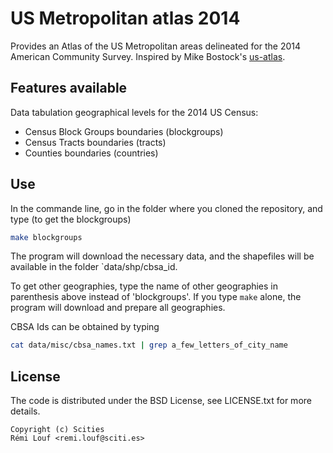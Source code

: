 # US Metropolitan atlas 2014

Provides an Atlas of the US Metropolitan areas delineated for the 2014 American
Community Survey. Inspired by Mike Bostock's [us-atlas](https://github.com/mbostock/us-atlas).

## Features available

Data tabulation geographical levels for the 2014 US Census:

* Census Block Groups boundaries (blockgroups)
* Census Tracts boundaries (tracts)
* Counties boundaries (countries)

## Use

In the commande line, go in the folder where you cloned the repository, and type
(to get the blockgroups)

```bash
make blockgroups
```

The program will download the necessary data, and the shapefiles will be
available in the folder `data/shp/cbsa_id.

To get other geographies, type the name of other geographies in parenthesis
above instead of 'blockgroups'. If you type `make` alone, the program will
download and prepare all geographies.

CBSA Ids can be obtained by typing


```bash 
cat data/misc/cbsa_names.txt | grep a_few_letters_of_city_name
```

## License

The code is distributed under the BSD License, see LICENSE.txt for more details.

```
Copyright (c) Scities
Rémi Louf <remi.louf@sciti.es>
```
